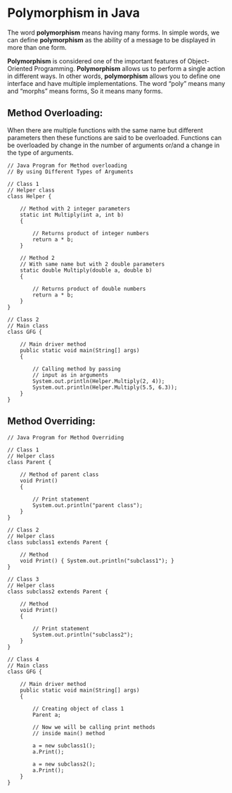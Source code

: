 # Polymorphism in Java

The word **polymorphism** means having many forms. In simple words, 
we can define **polymorphism** as the ability of a message to be 
displayed in more than one form. 

**Polymorphism** is considered one of the important features 
of Object-Oriented Programming. **Polymorphism** allows us to 
perform a single action in different ways. In other words, 
**polymorphism** allows you to define one interface and have 
multiple implementations. The word “poly” means many and 
“morphs” means forms, So it means many forms.

## Method Overloading: 

When there are multiple functions with 
the same name but different parameters then these functions 
are said to be overloaded. Functions can be overloaded by 
change in the number of arguments or/and a change in the 
type of arguments.

```
// Java Program for Method overloading
// By using Different Types of Arguments

// Class 1
// Helper class
class Helper {

	// Method with 2 integer parameters
	static int Multiply(int a, int b)
	{

		// Returns product of integer numbers
		return a * b;
	}

	// Method 2
	// With same name but with 2 double parameters
	static double Multiply(double a, double b)
	{

		// Returns product of double numbers
		return a * b;
	}
}

// Class 2
// Main class
class GFG {

	// Main driver method
	public static void main(String[] args)
	{

		// Calling method by passing
		// input as in arguments
		System.out.println(Helper.Multiply(2, 4));
		System.out.println(Helper.Multiply(5.5, 6.3));
	}
}

```

## Method Overriding:

```
// Java Program for Method Overriding
 
// Class 1
// Helper class
class Parent {
 
    // Method of parent class
    void Print()
    {
 
        // Print statement
        System.out.println("parent class");
    }
}
 
// Class 2
// Helper class
class subclass1 extends Parent {
 
    // Method
    void Print() { System.out.println("subclass1"); }
}
 
// Class 3
// Helper class
class subclass2 extends Parent {
 
    // Method
    void Print()
    {
 
        // Print statement
        System.out.println("subclass2");
    }
}
 
// Class 4
// Main class
class GFG {
 
    // Main driver method
    public static void main(String[] args)
    {
 
        // Creating object of class 1
        Parent a;
 
        // Now we will be calling print methods
        // inside main() method
 
        a = new subclass1();
        a.Print();
 
        a = new subclass2();
        a.Print();
    }
}
```
